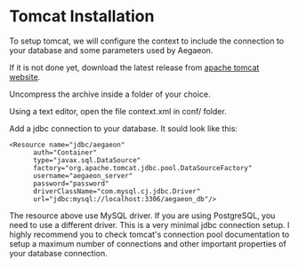 # Tomcat Installation

To setup tomcat, we will configure the context to include the connection to your database and some parameters
used by Aegaeon.

If it is not done yet, download the latest release from [apache tomcat website](https://tomcat.apache.org/).

Uncompress the archive inside a folder of your choice.

Using a text editor, open the file context.xml in conf/ folder.

Add a jdbc connection to your database. It sould look like this:

    <Resource name="jdbc/aegaeon"
          auth="Container"
          type="javax.sql.DataSource"
          factory="org.apache.tomcat.jdbc.pool.DataSourceFactory"
          username="aegaeon_server"
          password="password"
          driverClassName="com.mysql.cj.jdbc.Driver"
          url="jdbc:mysql://localhost:3306/aegaeon_db"/>

<p class="alert alert-info">
    The resource above use MySQL driver. If you are using PostgreSQL, you need to use a different driver. This is a very minimal
    jdbc connection setup. I highly recommend you to check tomcat's connection pool documentation to setup a maximum number of connections
    and other important properties of your database connection.
</p>
